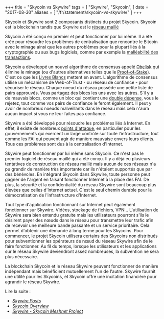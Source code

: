 +++
title = "Skycoin vs Skywire"
tags = [
	"Skywire",
	"Skycoin",
]
date = "2017-08-30"
aliases = [
	"/fr/statement/skycoin-vs-skywire/"
]
+++

Skycoin et Skywire sont 2 composants distincts du projet Skycoin. Skycoin est la blockchain tandis que Skywire est le [réseau maillé](https://fr.wikipedia.org/wiki/Topologie_de_r%C3%A9seau#Le_r.C3.A9seau_maill.C3.A9)

Skycoin a été conçu en premier et peut fonctionner par lui même. Il a été créé pour résoudre les problèmes de centralisation que rencontre le Bitcoin avec le minage ainsi que les autres problèmes pour la plupart liés à la cryptographie ou aux bugs logiciels, comme par exemple la [malléabilité des transactions](http://fr.bitcoinwiki.org/Mall%C3%A9abilit%C3%A9_du_syst%C3%A8me_(Malleability)#Q.27est_ce_que_c.27est_une_.22mall.C3.A9abilit.C3.A9_des_transactions.22.3F).


Skycoin a développé un nouvel algorithme de consensus appelé [Obelisk](https://www.skycoin.net/whitepapers) qui élimine le minage (ou d'autres alternatives telles que le [Proof-of-Stake](https://fr.wikipedia.org/wiki/Preuve_d%27enjeu)). C'est ce que les [Livres Blancs](https://www.skycoin.net/whitepapers) mettent en avant. L'algorithme de consensus utilise un mécanisme de Web-of-Trust - ou réseau de confiance - pour sécuriser le réseau. Chaque noeud du réseau possède une petite liste de pairs approuvés. Vous partagez des blocs les uns avec les autres. S'il y a de mauvais blocs, comme un bloc qui contient une [double dépense](https://bitcoin.org/fr/vocabulaire#double-depense), vous le rejetez, tout comme vos pairs de confiance le feront également. Il peut y avoir de nombreux noeuds malveillants dans le réseau mais cela n'aura aucun impact si vous ne leur faites pas confiance.

Skywire a été développé pour résoudre les problèmes liés à Internet. En effet, il existe de nombreux [points d'attaque](https://en.wikipedia.org/wiki/BGP_hijacking), en particulier pour les gouvernements qui exercent un large contrôle sur toute l'infrastructure, tout comme les FAI qui peuvent agir de manière mauvaise envers leurs clients. Tous ces problèmes sont dus à la centralisation d'Internet.

Skywire peut fonctionner par lui même sans Skycoin. Ce n'est pas le premier logiciel de réseau maillé qui a été conçu. Il y a déjà eu plusieurs tentatives de construction de réseau maillé mais aucun de ces réseaux n'a pu grandir de manière très importante car ils n'étaient supportés que par des bénévoles. En intégrant Skycoin dans Skywire, toute personne peut gagner de l'argent en faisant fonctionner Internet à la place des FAI. De plus, la sécurité et la confidentialité du réseau Skywire sont beaucoup plus élevées que celles d'Internet actuel. C'est le seul chemin durable pour la démocratisation de l'infrastructure d'Internet.

Tout type d'application fonctionnant sur Internet peut également fonctionner sur Skywire. Vidéos, stockage de fichiers, VPN... L'utilisation de Skywire sera bien entendu gratuite mais les utilisateurs pourront s'ils le désirent payer des nœuds dans le réseau pour transmettre leur trafic afin de recevoir une meilleure bande passante et un service prioritaire. Cela permet d'obtenir une demande à long terme pour les Skycoins. Pour commencer, le projet Skycoin utilisera certains des Skycoins non distribués pour subventionner les opérateurs de nœud du réseau Skywire afin de le faire fonctionner. Au fil du temps, lorsque les utilisateurs et les applications sur le réseau Skywire deviendront assez nombreuses, la subvention ne sera plus nécessaire.

La blockchain Skycoin et le réseau Skywire peuvent fonctionner de manière indépendant mais bénéficient mutuellement l'un de l'autre. Skywire fournit une utilité pour les Skycoins, et Skycoin offre une incitation financière pour agrandir le réseau Skywire.


Lire la suite :

* *[Skywire Posts](/tags/skywire/)*
* *[Skycoin Overview](/overview/skycoin-overview/)*
* *[Skywire - Skycoin Meshnet Project](/overview/skywire-skycoin-meshnet-project/)*
